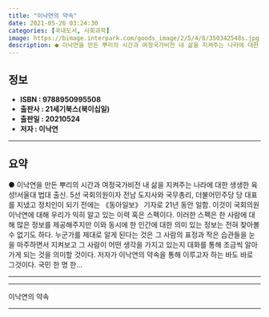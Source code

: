 ```yaml
---
title: "이낙연의 약속"
date: 2021-05-26 03:24:30
categories: [국내도서, 사회과학]
image: https://bimage.interpark.com/goods_image/2/5/4/8/350342548s.jpg
description: ● 이낙연을 만든 뿌리의 시간과 여정국가비전 내 삶을 지켜주는 나라에 대한 생생한 육성!서울대 법대 출신. 5선 국회의원이자 전남 도지사와 국무총리, 더불어민주당 당 대표를 지냈고 정치인이 되기 전에는 《동아일보》 기자로 21년 동안 일함. 이것이 국회의원 이낙연에 대해 우리가 익히
---
```


## **정보**

- **ISBN : 9788950995508**
- **출판사 : 21세기북스(북이십일)**
- **출판일 : 20210524**
- **저자 : 이낙연**

------



## **요약**

●  이낙연을 만든 뿌리의 시간과 여정국가비전 내 삶을 지켜주는 나라에 대한 생생한 육성!서울대 법대 출신. 5선 국회의원이자 전남 도지사와 국무총리, 더불어민주당 당 대표를 지냈고 정치인이 되기 전에는 《동아일보》 기자로 21년 동안 일함. 이것이 국회의원 이낙연에 대해 우리가 익히 알고 있는 이력 혹은 스펙이다. 이러한 스펙은 한 사람에 대해 많은 정보를 제공해주지만 이와 동시에 한 인간에 대한 의미 있는 정보는 전혀 찾아볼 수 없기도 하다. 누군가를 제대로 알게 된다는 것은 그 사람의 표정과 작은 습관들을 눈을 마주하면서 지켜보고 그 사람이 어떤 생각을 가지고 있는지 대화를 통해 조금씩 알아가게 되는 것을 의미할 것이다. 저자가 이낙연의 약속을 통해 이루고자 하는 바도 바로 그것이다. 국민 한 명 한...

------



------


이낙연의 약속 

------


